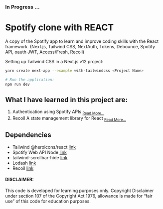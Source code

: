 ### In Progress ...

# Spotify clone with REACT
  A copy of the Spotify app to learn and improve coding skills with the React framework.
  (Next.js, Tailwind CSS, NextAuth, Tokens, Debounce, Spotify API, oauth JWT, Access/Fresh, Recoil)
  
  Setting up Tailwind CSS in a Next.js v12 project:

  ```bash
  yarn create next-app --example with-tailwindcss <Project Name>
  
  # Run the application:
  npm run dev
  ```

## What I have learned in this project are:

  1. Authentication using Spotify APIs <sub>[Read More...](https://developer.spotify.com/)</sub>
  2. Recoil A state management library for React <sub>[Read More...](https://recoiljs.org/)</sub>

## Dependencies
  - Tailwind @heroicons/react [link](https://github.com/tailwindlabs/heroicons)
  - Spotify Web API Node  [link](https://github.com/thelinmichael/spotify-web-api-node)
  - tailwind-scrollbar-hide [link](https://www.npmjs.com/package/tailwind-scrollbar-hide)
  - Lodash [link](https://lodash.com/)
  - Recoil [link](https://recoiljs.org/docs/introduction/getting-started)

#### DISCLAIMER: 

This code is developed for learning purposes only. Copyright Disclaimer under section 107 of the Copyright Act 1976, allowance is made for “fair use” of this code for education purposes.